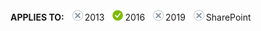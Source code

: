 <Token>**APPLIES TO:** ![no](../media/no.png)2013 ![yes](../media/yes.png)2016 ![no](../media/no.png)2019 ![no](../media/no.png)SharePoint</Token>
